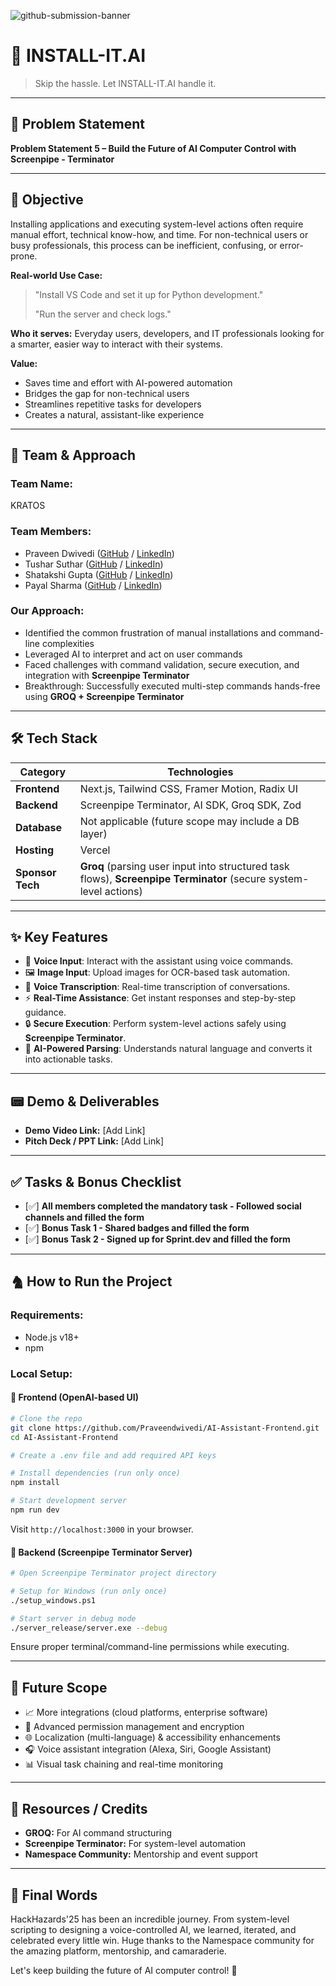 ![github-submission-banner](https://github.com/user-attachments/assets/a1493b84-e4e2-456e-a791-ce35ee2bcf2f)

# 🚀 INSTALL-IT.AI

> Skip the hassle. Let INSTALL-IT.AI handle it.

---

## 📌 Problem Statement

**Problem Statement 5 – Build the Future of AI Computer Control with Screenpipe - Terminator**

---

## 🎯 Objective

Installing applications and executing system-level actions often require manual effort, technical know-how, and time. For non-technical users or busy professionals, this process can be inefficient, confusing, or error-prone.

**Real-world Use Case:**

> "Install VS Code and set it up for Python development."
>
> "Run the server and check logs."

**Who it serves:** Everyday users, developers, and IT professionals looking for a smarter, easier way to interact with their systems.

**Value:**

- Saves time and effort with AI-powered automation
- Bridges the gap for non-technical users
- Streamlines repetitive tasks for developers
- Creates a natural, assistant-like experience

---

## 🧠 Team & Approach

### Team Name:

KRATOS

### Team Members:

- Praveen Dwivedi ([GitHub](https://github.com/Praveendwivedi) / [LinkedIn](https://www.linkedin.com/in/dwivedipraveen/))
- Tushar Suthar ([GitHub](https://github.com/tusharsuthar1256) / [LinkedIn](https://www.linkedin.com/in/tushar-suthar-469163260/))
- Shatakshi Gupta ([GitHub](https://github.com/Shatakshi-gupta-ggits) / [LinkedIn](https://www.linkedin.com/in/shatakshi1/))
- Payal Sharma ([GitHub](https://github.com/payalgit13) / [LinkedIn](https://www.linkedin.com/in/payal-sharma-366748259/))

### Our Approach:

- Identified the common frustration of manual installations and command-line complexities
- Leveraged AI to interpret and act on user commands
- Faced challenges with command validation, secure execution, and integration with **Screenpipe Terminator**
- Breakthrough: Successfully executed multi-step commands hands-free using **GROQ + Screenpipe Terminator**

---

## 🛠️ Tech Stack

| **Category**       | **Technologies**                                                                 |
|---------------------|---------------------------------------------------------------------------------|
| **Frontend**        | Next.js, Tailwind CSS, Framer Motion, Radix UI                                 |
| **Backend**         | Screenpipe Terminator, AI SDK, Groq SDK, Zod                                   |
| **Database**        | Not applicable (future scope may include a DB layer)                          |
| **Hosting**         | Vercel                                                                        |
| **Sponsor Tech**    | **Groq** (parsing user input into structured task flows), **Screenpipe Terminator** (secure system-level actions) |

---

## ✨ Key Features

- 🎤 **Voice Input**: Interact with the assistant using voice commands.
- 🖼️ **Image Input**: Upload images for OCR-based task automation.
- 📝 **Voice Transcription**: Real-time transcription of conversations.
- ⚡ **Real-Time Assistance**: Get instant responses and step-by-step guidance.
- 🔒 **Secure Execution**: Perform system-level actions safely using **Screenpipe Terminator**.
- 🧠 **AI-Powered Parsing**: Understands natural language and converts it into actionable tasks.

---

## 📟️ Demo & Deliverables

- **Demo Video Link:** [Add Link]
- **Pitch Deck / PPT Link:** [Add Link]

---

## ✅ Tasks & Bonus Checklist

- [✅] **All members completed the mandatory task - Followed social channels and filled the form**
- [✅] **Bonus Task 1 - Shared badges and filled the form**
- [✅] **Bonus Task 2 - Signed up for Sprint.dev and filled the form**

---

## 🩒 How to Run the Project

### Requirements:

- Node.js v18+
- npm

### Local Setup:

#### 🔹 Frontend (OpenAI-based UI)

```bash
# Clone the repo
git clone https://github.com/Praveendwivedi/AI-Assistant-Frontend.git
cd AI-Assistant-Frontend

# Create a .env file and add required API keys

# Install dependencies (run only once)
npm install

# Start development server
npm run dev
```

Visit `http://localhost:3000` in your browser.

#### 🔹 Backend (Screenpipe Terminator Server)

```bash
# Open Screenpipe Terminator project directory

# Setup for Windows (run only once)
./setup_windows.ps1

# Start server in debug mode
./server_release/server.exe --debug
```

Ensure proper terminal/command-line permissions while executing.

---

## 🧬 Future Scope

- 📈 More integrations (cloud platforms, enterprise software)
- 🔧 Advanced permission management and encryption
- 🌐 Localization (multi-language) & accessibility enhancements
- 🎧 Voice assistant integration (Alexa, Siri, Google Assistant)
- 📊 Visual task chaining and real-time monitoring

---

## 📌 Resources / Credits

- **GROQ:** For AI command structuring
- **Screenpipe Terminator:** For system-level automation
- **Namespace Community:** Mentorship and event support

---

## 🏁 Final Words

HackHazards'25 has been an incredible journey. From system-level scripting to designing a voice-controlled AI, we learned, iterated, and celebrated every little win. Huge thanks to the Namespace community for the amazing platform, mentorship, and camaraderie.

Let's keep building the future of AI computer control! 🤖

